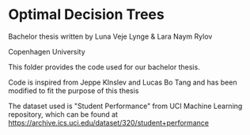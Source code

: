 # Optimal Decision Trees
Bachelor thesis written by 
Luna Veje Lynge & Lara Naym Rylov

Copenhagen University

This folder provides the code used for our bachelor thesis.

Code is inspired from Jeppe KInslev and Lucas Bo Tang and has been modified to fit the purpose of this thesis

The dataset used is "Student Performance" from UCI Machine Learning repository, which can be found at https://archive.ics.uci.edu/dataset/320/student+performance
